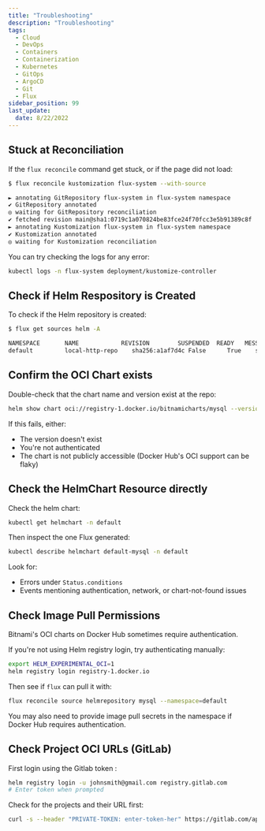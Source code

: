```yaml
---
title: "Troubleshooting"
description: "Troubleshooting"
tags:
  - Cloud
  - DevOps
  - Containers
  - Containerization
  - Kubernetes
  - GitOps
  - ArgoCD
  - Git
  - Flux
sidebar_position: 99
last_update:
  date: 8/22/2022
---
```



## Stuck at Reconciliation 

If the `flux reconcile` command get stuck, or if the page did not load:

```bash
$ flux reconcile kustomization flux-system --with-source

► annotating GitRepository flux-system in flux-system namespace
✔ GitRepository annotated
◎ waiting for GitRepository reconciliation
✔ fetched revision main@sha1:0719c1a070824be83fce24f70fcc3e5b91389c8f
► annotating Kustomization flux-system in flux-system namespace
✔ Kustomization annotated
◎ waiting for Kustomization reconciliation
```

You can try checking the logs for any error:

```bash
kubectl logs -n flux-system deployment/kustomize-controller 
```

## Check if Helm Respository is Created 


To check if the Helm repository is created:

```bash
$ flux get sources helm -A

NAMESPACE       NAME            REVISION        SUSPENDED  READY   MESSAGE
default         local-http-repo    sha256:a1af7d4c False      True    stored artifact: revision 'sha256:a1af7d4c'
```

## Confirm the OCI Chart exists 

Double-check that the chart name and version exist at the repo:

```bash
helm show chart oci://registry-1.docker.io/bitnamicharts/mysql --version 9.10.9
```

If this fails, either:

- The version doesn't exist
- You're not authenticated 
- The chart is not publicly accessible (Docker Hub's OCI support can be flaky)

## Check the HelmChart Resource directly

Check the helm chart:

```bash
kubectl get helmchart -n default
```

Then inspect the one Flux generated:

```bash
kubectl describe helmchart default-mysql -n default
```

Look for:

- Errors under `Status.conditions`
- Events mentioning authentication, network, or chart-not-found issues

## Check Image Pull Permissions

Bitnami's OCI charts on Docker Hub sometimes require authentication.

If you're not using Helm registry login, try authenticating manually:

```bash
export HELM_EXPERIMENTAL_OCI=1
helm registry login registry-1.docker.io
```

Then see if `flux` can pull it with:

```bash
flux reconcile source helmrepository mysql --namespace=default
```

You may also need to provide image pull secrets in the namespace if Docker Hub requires authentication.

## Check Project OCI URLs (GitLab)

First login using the Gitlab token :

```bash
helm registry login -u johnsmith@gmail.com registry.gitlab.com
# Enter token when prompted
``` 

Check for the projects and their URL first:

```bash
curl -s --header "PRIVATE-TOKEN: enter-token-her" https://gitlab.com/api/v4/projects?membership=true | jq -r '.[] | "\(.name) | oci://registry.gitlab.com/\(.path_with_namespace)"'
```
